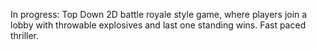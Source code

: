 In progress: Top Down 2D battle royale style game, where players join a lobby with throwable explosives and last one standing wins. Fast paced thriller.
